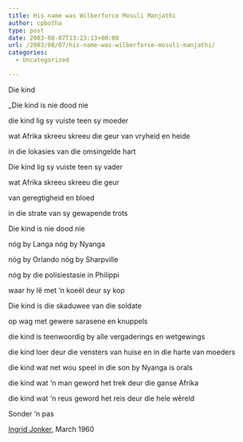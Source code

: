 ```yaml
---
title: His name was Wilberforce Mosuli Manjathi
author: cpbotha
type: post
date: 2003-08-07T13:23:13+00:00
url: /2003/08/07/his-name-was-wilberforce-mosuli-manjathi/
categories:
  - Uncategorized

---
```

Die kind

_Die kind is nie dood nie
  
die kind lig sy vuiste teen sy moeder
  
wat Afrika skreeu skreeu die geur van vryheid en heide
  
in die lokasies van die omsingelde hart 

Die kind lig sy vuiste teen sy vader
  
wat Afrika skreeu skreeu die geur
  
van geregtigheid en bloed
  
in die strate van sy gewapende trots

Die kind is nie dood nie
  
nóg by Langa nóg by Nyanga
  
nóg by Orlando nóg by Sharpville
  
nóg by die polisiestasie in Philippi
  
waar hy lê met ‘n koeël deur sy kop

Die kind is die skaduwee van die soldate
  
op wag met gewere sarasene en knuppels
  
die kind is teenwoordig by alle vergaderings en wetgewings
  
die kind loer deur die vensters van huise en in die harte van moeders
  
die kind wat net wou speel in die son by Nyanga is orals
  
die kind wat ‘n man geword het trek deur die ganse Afrika
  
die kind wat ‘n reus geword het reis deur die hele wêreld

Sonder ‘n pas
  


[Ingrid Jonker][1], March 1960

 [1]: http://www.sahistory.org.za/pages/people/jonker,i.htm
